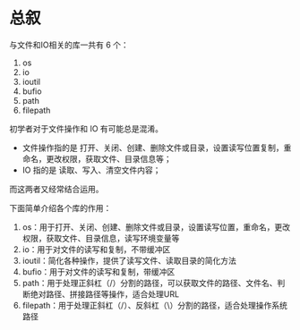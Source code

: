 # 总叙

与文件和IO相关的库一共有 6 个：

1. os
2. io
3. ioutil
4. bufio
5. path
6. filepath

初学者对于文件操作和 IO 有可能总是混淆。

- 文件操作指的是 打开、关闭、创建、删除文件或目录，设置读写位置复制，重命名，更改权限，获取文件、目录信息等；
- IO 指的是 读取、写入、清空文件内容；

而这两者又经常结合运用。

下面简单介绍各个库的作用：

1. os：用于打开、关闭、创建、删除文件或目录，设置读写位置，重命名，更改权限，获取文件、目录信息，读写环境变量等
2. io：用于对文件的读写和复制，不带缓冲区
3. ioutil：简化各种操作，提供了读写文件、读取目录的简化方法
4. bufio：用于对文件的读写和复制，带缓冲区
5. path：用于处理正斜杠（/）分割的路径，可以获取文件的路径、文件名、判断绝对路径、拼接路径等操作，适合处理URL
6. filepath：用于处理正斜杠（/）、反斜杠（\）分割的路径，适合处理操作系统路径


